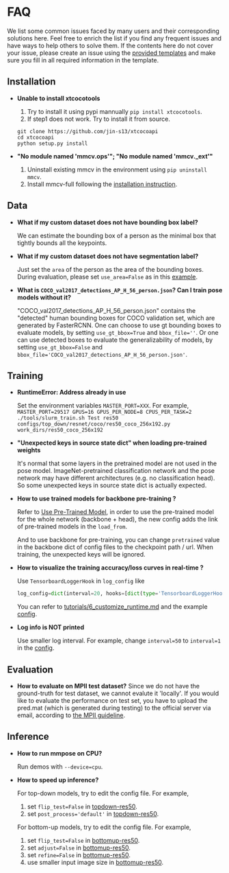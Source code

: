 # FAQ

We list some common issues faced by many users and their corresponding solutions here.
Feel free to enrich the list if you find any frequent issues and have ways to help others to solve them.
If the contents here do not cover your issue, please create an issue using the [provided templates](/.github/ISSUE_TEMPLATE/error-report.md) and make sure you fill in all required information in the template.

## Installation

- **Unable to install xtcocotools**

  1. Try to install it using pypi mannually `pip install xtcocotools`.
  1. If step1 does not work. Try to install it from source.

  ```
  git clone https://github.com/jin-s13/xtcocoapi
  cd xtcocoapi
  python setup.py install
  ```

- **"No module named 'mmcv.ops'"; "No module named 'mmcv._ext'"**

  1. Uninstall existing mmcv in the environment using `pip uninstall mmcv`.
  1. Install mmcv-full following the [installation instruction](https://mmcv.readthedocs.io/en/latest/#installation).

## Data

- **What if my custom dataset does not have bounding box label?**

  We can estimate the bounding box of a person as the minimal box that tightly bounds all the keypoints.

- **What if my custom dataset does not have segmentation label?**

  Just set the `area` of the person as the area of the bounding boxes. During evaluation, please set `use_area=False` as in this [example](https://github.com/open-mmlab/mmpose/blob/a82dd486853a8a471522ac06b8b9356db61f8547/mmpose/datasets/datasets/top_down/topdown_aic_dataset.py#L113).

- **What is `COCO_val2017_detections_AP_H_56_person.json`? Can I train pose models without it?**

  "COCO_val2017_detections_AP_H_56_person.json" contains the "detected" human bounding boxes for COCO validation set, which are generated by FasterRCNN.
  One can choose to use gt bounding boxes to evaluate models, by setting `use_gt_bbox=True` and `bbox_file=''`. Or one can use detected boxes to evaluate
  the generalizability of models, by setting `use_gt_bbox=False` and `bbox_file='COCO_val2017_detections_AP_H_56_person.json'`.

## Training

- **RuntimeError: Address already in use**

  Set the environment variables `MASTER_PORT=XXX`. For example,
  `MASTER_PORT=29517 GPUS=16 GPUS_PER_NODE=8 CPUS_PER_TASK=2 ./tools/slurm_train.sh Test res50 configs/top_down/resnet/coco/res50_coco_256x192.py work_dirs/res50_coco_256x192`

- **"Unexpected keys in source state dict" when loading pre-trained weights**

  It's normal that some layers in the pretrained model are not used in the pose model. ImageNet-pretrained classification network and the pose network may have different architectures (e.g. no classification head). So some unexpected keys in source state dict is actually expected.

- **How to use trained models for backbone pre-training ?**

  Refer to [Use Pre-Trained Model](https://github.com/open-mmlab/mmpose/blob/master/docs/tutorials/1_finetune.md#use-pre-trained-model),
  in order to use the pre-trained model for the whole network (backbone + head), the new config adds the link of pre-trained models in the `load_from`.

  And to use backbone for pre-training, you can change `pretrained` value in the backbone dict of config files to the checkpoint path / url.
  When training, the unexpected keys will be ignored.

- **How to visualize the training accuracy/loss curves in real-time ?**

  Use `TensorboardLoggerHook` in `log_config` like

  ```python
  log_config=dict(interval=20, hooks=[dict(type='TensorboardLoggerHook')])
  ```

  You can refer to [tutorials/6_customize_runtime.md](/tutorials/6_customize_runtime.md#log-config) and the example [config](/configs/top_down/resnet/coco/res50_coco_256x192.py#L26).

- **Log info is NOT printed**

  Use smaller log interval. For example, change `interval=50` to `interval=1` in the [config](/configs/top_down/resnet/coco/res50_coco_256x192.py#L23).

## Evaluation

- **How to evaluate on MPII test dataset?**
  Since we do not have the ground-truth for test dataset, we cannot evalute it 'locally'.
  If you would like to evaluate the performance on test set, you have to upload the pred.mat (which is generated during testing) to the official server via email, according to [the MPII guideline](http://human-pose.mpi-inf.mpg.de/#evaluation).

## Inference

- **How to run mmpose on CPU?**

  Run demos with `--device=cpu`.

- **How to speed up inference?**

  For top-down models, try to edit the config file. For example,

  1. set `flip_test=False` in [topdown-res50](/configs/top_down/resnet/coco/res50_coco_256x192.py#L51).
  1. set `post_process='default'` in [topdown-res50](/configs/top_down/resnet/coco/res50_coco_256x192.py#L54).

  For bottom-up models, try to edit the config file. For example,

  1. set `flip_test=False` in [bottomup-res50](/configs/bottom_up/resnet/coco/res50_coco_512x512.py#L80).
  1. set `adjust=False` in [bottomup-res50](/configs/bottom_up/resnet/coco/res50_coco_512x512.py#L78).
  1. set `refine=False` in [bottomup-res50](/configs/bottom_up/resnet/coco/res50_coco_512x512.py#L79).
  1. use smaller input image size in [bottomup-res50](/configs/bottom_up/resnet/coco/res50_coco_512x512.py#L39).
